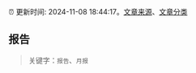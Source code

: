 :alarm_clock: 更新时间: 2024-11-08 18:44:17。[文章来源](/README.md)、[文章分类](/TAGS.md)

## 报告


> 关键字：`报告`、`月报`



